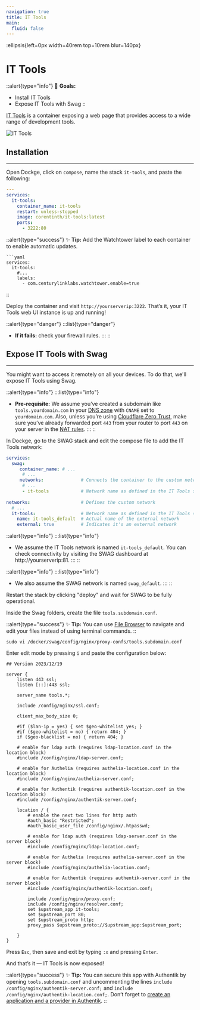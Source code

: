 ```yaml
---
navigation: true
title: IT Tools
main:
  fluid: false
---
```

:ellipsis{left=0px width=40rem top=10rem blur=140px}
# IT Tools

::alert{type="info"}
🎯 __Goals:__
- Install IT Tools
- Expose IT Tools with Swag
::

[IT Tools](https://github.com/CorentinTh/it-tools) is a container exposing a web page that provides access to a wide range of development tools.

![IT Tools](/img/serveex/it-tools.png)

## Installation
---

Open Dockge, click on `compose`, name the stack `it-tools`, and paste the following:

```yaml
---
services:
  it-tools:
    container_name: it-tools
    restart: unless-stopped
    image: corentinth/it-tools:latest
    ports:
      - 3222:80
```

::alert{type="success"}
✨ __Tip:__ Add the Watchtower label to each container to enable automatic updates.

    ```yaml
    services:
      it-tools:
        #...
        labels:
          - com.centurylinklabs.watchtower.enable=true
::

Deploy the container and visit `http://yourserverip:3222`. That’s it, your IT Tools web UI instance is up and running!

::alert{type="danger"}
:::list{type="danger"}
- __If it fails:__ check your firewall rules.
:::
::

## Expose IT Tools with Swag
---
You might want to access it remotely on all your devices. To do that, we'll expose IT Tools using Swag.

::alert{type="info"}
:::list{type="info"}
- __Pre-requisite:__ We assume you’ve created a subdomain like `tools.yourdomain.com` in your [DNS zone](/general/networking/dns) with `CNAME` set to `yourdomain.com`. Also, unless you’re using [Cloudflare Zero Trust](/serveex/security/cloudflare), make sure you’ve already forwarded port `443` from your router to port `443` on your server in the [NAT rules](/general/networking/nat).
:::
::

In Dockge, go to the SWAG stack and edit the compose file to add the IT Tools network:

```yaml
services:
  swag:
     container_name: # ...
      # ...
     networks:              # Connects the container to the custom network 
      # ...           
      - it-tools            # Network name as defined in the IT Tools stack
    
networks:                   # Defines the custom network
  # ...
  it-tools:                 # Network name as defined in the IT Tools stack
    name: it-tools_default  # Actual name of the external network
    external: true          # Indicates it's an external network
```

::alert{type="info"}
:::list{type="info"}
- We assume the IT Tools network is named `it-tools_default`. You can check connectivity by visiting the SWAG dashboard at http://yourserverip:81.
:::
::

::alert{type="info"}
:::list{type="info"}
- We also assume the SWAG network is named `swag_default`.
:::
::

Restart the stack by clicking "deploy" and wait for SWAG to be fully operational.

Inside the Swag folders, create the file `tools.subdomain.conf`.

::alert{type="success"}
✨ __Tip:__ You can use [File Browser](/serveex/files/file-browser) to navigate and edit your files instead of using terminal commands.
::

```shell
sudo vi /docker/swag/config/nginx/proxy-confs/tools.subdomain.conf
```

Enter edit mode by pressing `i` and paste the configuration below:

```nginx
## Version 2023/12/19

server {
    listen 443 ssl;
    listen [::]:443 ssl;

    server_name tools.*;

    include /config/nginx/ssl.conf;

    client_max_body_size 0;

    #if ($lan-ip = yes) { set $geo-whitelist yes; }
    #if ($geo-whitelist = no) { return 404; }
    if ($geo-blacklist = no) { return 404; }

    # enable for ldap auth (requires ldap-location.conf in the location block)
    #include /config/nginx/ldap-server.conf;

    # enable for Authelia (requires authelia-location.conf in the location block)
    #include /config/nginx/authelia-server.conf;

    # enable for Authentik (requires authentik-location.conf in the location block)
    #include /config/nginx/authentik-server.conf;

    location / {
        # enable the next two lines for http auth
        #auth_basic "Restricted";
        #auth_basic_user_file /config/nginx/.htpasswd;

        # enable for ldap auth (requires ldap-server.conf in the server block)
        #include /config/nginx/ldap-location.conf;

        # enable for Authelia (requires authelia-server.conf in the server block)
        #include /config/nginx/authelia-location.conf;

        # enable for Authentik (requires authentik-server.conf in the server block)
        #include /config/nginx/authentik-location.conf;

        include /config/nginx/proxy.conf;
        include /config/nginx/resolver.conf;
        set $upstream_app it-tools;
        set $upstream_port 80;
        set $upstream_proto http;
        proxy_pass $upstream_proto://$upstream_app:$upstream_port;

    }
}
```

Press `Esc`, then save and exit by typing `:x` and pressing `Enter`.

And that’s it — IT Tools is now exposed!

::alert{type="success"}
✨ __Tip:__ You can secure this app with Authentik by opening `tools.subdomain.conf` and uncommenting the lines `include /config/nginx/authentik-server.conf;` and `include /config/nginx/authentik-location.conf;`. Don’t forget to [create an application and a provider in Authentik](/serveex/security/authentik#protecting-an-app-via-reverse-proxy).
::